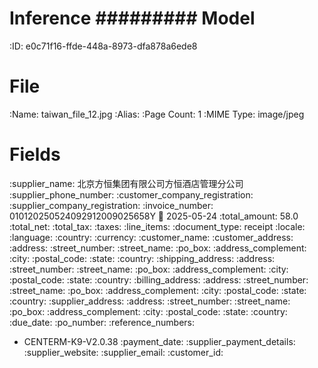 Inference
#########
Model
=====
:ID: e0c71f16-ffde-448a-8973-dfa878a6ede8

File
====
:Name: taiwan_file_12.jpg
:Alias:
:Page Count: 1
:MIME Type: image/jpeg

Fields
======
:supplier_name: 北京方恒集团有限公司方恒酒店管理分公司
:supplier_phone_number:
:customer_company_registration:
:supplier_company_registration:
:invoice_number: 010120250524092912009025658Y
:date: 2025-05-24
:total_amount: 58.0
:total_net:
:total_tax:
:taxes:
:line_items:
:document_type: receipt
:locale:
  :language:
  :country:
  :currency:
:customer_name:
:customer_address:
  :address:
  :street_number:
  :street_name:
  :po_box:
  :address_complement:
  :city:
  :postal_code:
  :state:
  :country:
:shipping_address:
  :address:
  :street_number:
  :street_name:
  :po_box:
  :address_complement:
  :city:
  :postal_code:
  :state:
  :country:
:billing_address:
  :address:
  :street_number:
  :street_name:
  :po_box:
  :address_complement:
  :city:
  :postal_code:
  :state:
  :country:
:supplier_address:
  :address:
  :street_number:
  :street_name:
  :po_box:
  :address_complement:
  :city:
  :postal_code:
  :state:
  :country:
:due_date:
:po_number:
:reference_numbers:
  * CENTERM-K9-V2.0.38
:payment_date:
:supplier_payment_details:
:supplier_website:
:supplier_email:
:customer_id:
